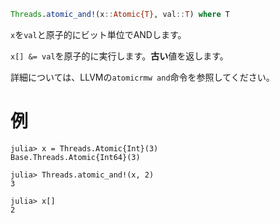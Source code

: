 ```julia
Threads.atomic_and!(x::Atomic{T}, val::T) where T
```

`x`を`val`と原子的にビット単位でANDします。

`x[] &= val`を原子的に実行します。**古い**値を返します。

詳細については、LLVMの`atomicrmw and`命令を参照してください。

# 例

```jldoctest
julia> x = Threads.Atomic{Int}(3)
Base.Threads.Atomic{Int64}(3)

julia> Threads.atomic_and!(x, 2)
3

julia> x[]
2
```
